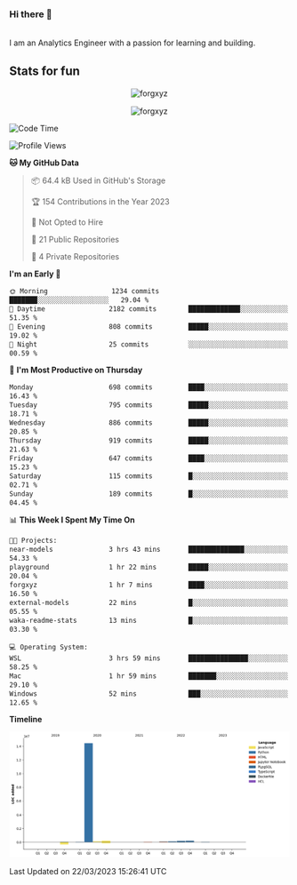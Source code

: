 ### Hi there 👋
<br>
I am an Analytics Engineer with a passion for learning and building.

<!--
**forgxyz/forgxyz** is a ✨ _special_ ✨ repository because its `README.md` (this file) appears on your GitHub profile.

Here are some ideas to get you started:

- 🔭 I’m currently working on ...
- 🌱 I’m currently learning ...
- 👯 I’m looking to collaborate on ...
- 🤔 I’m looking for help with ...
- 💬 Ask me about ...
- 📫 How to reach me: ...
- 😄 Pronouns: ...
- ⚡ Fun fact: ...
-->

## Stats for fun

<div align="center">
<p><img align="center" src="https://github-readme-streak-stats.herokuapp.com/?user=forgxyz&theme=tokyonight" alt="forgxyz" /></p>

<p><img align="center" src="https://github-readme-stats.vercel.app/api?username=forgxyz&theme=tokyonight&show_icons=true" alt="forgxyz" /></p>
</div>

<!--START_SECTION:waka-->
![Code Time](http://img.shields.io/badge/Code%20Time-7%20hrs%203%20mins-blue)

![Profile Views](http://img.shields.io/badge/Profile%20Views-142-blue)

**🐱 My GitHub Data** 

> 📦 64.4 kB Used in GitHub's Storage 
 > 
> 🏆 154 Contributions in the Year 2023
 > 
> 🚫 Not Opted to Hire
 > 
> 📜 21 Public Repositories 
 > 
> 🔑 4 Private Repositories 
 > 
**I'm an Early 🐤** 

```text
🌞 Morning                1234 commits        ███████░░░░░░░░░░░░░░░░░░   29.04 % 
🌆 Daytime                2182 commits        █████████████░░░░░░░░░░░░   51.35 % 
🌃 Evening                808 commits         █████░░░░░░░░░░░░░░░░░░░░   19.02 % 
🌙 Night                  25 commits          ░░░░░░░░░░░░░░░░░░░░░░░░░   00.59 % 
```
📅 **I'm Most Productive on Thursday** 

```text
Monday                   698 commits         ████░░░░░░░░░░░░░░░░░░░░░   16.43 % 
Tuesday                  795 commits         █████░░░░░░░░░░░░░░░░░░░░   18.71 % 
Wednesday                886 commits         █████░░░░░░░░░░░░░░░░░░░░   20.85 % 
Thursday                 919 commits         █████░░░░░░░░░░░░░░░░░░░░   21.63 % 
Friday                   647 commits         ████░░░░░░░░░░░░░░░░░░░░░   15.23 % 
Saturday                 115 commits         █░░░░░░░░░░░░░░░░░░░░░░░░   02.71 % 
Sunday                   189 commits         █░░░░░░░░░░░░░░░░░░░░░░░░   04.45 % 
```


📊 **This Week I Spent My Time On** 

```text
🐱‍💻 Projects: 
near-models              3 hrs 43 mins       ██████████████░░░░░░░░░░░   54.33 % 
playground               1 hr 22 mins        █████░░░░░░░░░░░░░░░░░░░░   20.04 % 
forgxyz                  1 hr 7 mins         ████░░░░░░░░░░░░░░░░░░░░░   16.50 % 
external-models          22 mins             █░░░░░░░░░░░░░░░░░░░░░░░░   05.55 % 
waka-readme-stats        13 mins             █░░░░░░░░░░░░░░░░░░░░░░░░   03.30 % 

💻 Operating System: 
WSL                      3 hrs 59 mins       ███████████████░░░░░░░░░░   58.25 % 
Mac                      1 hr 59 mins        ███████░░░░░░░░░░░░░░░░░░   29.10 % 
Windows                  52 mins             ███░░░░░░░░░░░░░░░░░░░░░░   12.65 % 
```

**Timeline**

![Lines of Code chart](https://raw.githubusercontent.com/forgxyz/forgxyz/master/assets/bar_graph.png)


 Last Updated on 22/03/2023 15:26:41 UTC
<!--END_SECTION:waka-->
